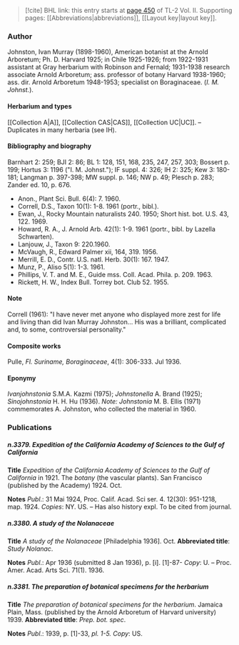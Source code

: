 > [!cite] BHL link: this entry starts at [page 450](https://www.biodiversitylibrary.org/item/103253#page/476/mode/1up) of TL-2 Vol. II.
> Supporting pages: [[Abbreviations|abbreviations]], [[Layout key|layout key]].

### Author

Johnston, Ivan Murray (1898-1960), American botanist at the Arnold Arboretum; Ph. D. Harvard 1925; in Chile 1925-1926; from 1922-1931 assistant at Gray herbarium with Robinson and Fernald; 1931-1938 research associate Arnold Arboretum; ass. professor of botany Harvard 1938-1960; ass. dir. Arnold Arboretum 1948-1953; specialist on Boraginaceae. (*I. M. Johnst.*).

#### Herbarium and types

[[Collection A|A]], [[Collection CAS|CAS]], [[Collection UC|UC]]. – Duplicates in many herbaria (see IH).

#### Bibliography and biography

Barnhart 2: 259; BJI 2: 86; BL 1: 128, 151, 168, 235, 247, 257, 303; Bossert p. 199; Hortus 3: 1196 ("I. M. Johnst."); IF suppl. 4: 326; IH 2: 325; Kew 3: 180-181; Langman p. 397-398; MW suppl. p. 146; NW p. 49; Plesch p. 283; Zander ed. 10, p. 676.
- Anon., Plant Sci. Bull. 6(4): 7. 1960.
- Correll, D.S., Taxon 10(1): 1-8. 1961 (portr., bibl.).
- Ewan, J., Rocky Mountain naturalists 240. 1950; Short hist. bot. U.S. 43, 122. 1969.
- Howard, R. A., J. Arnold Arb. 42(1): 1-9. 1961 (portr., bibl. by Lazella Schwarten).
- Lanjouw, J., Taxon 9: 220.1960.
- McVaugh, R., Edward Palmer xii, 164, 319. 1956.
- Merrill, E. D., Contr. U.S. natl. Herb. 30(1): 167. 1947.
- Munz, P., Aliso 5(1): 1-3. 1961.
- Phillips, V. T. and M. E., Guide mss. Coll. Acad. Phila. p. 209. 1963.
- Rickett, H. W., Index Bull. Torrey bot. Club 52. 1955.

#### Note

Correll (1961): "I have never met anyone who displayed more zest for life and living than did Ivan Murray Johnston... His was a brilliant, complicated and, to some, controversial personality."

#### Composite works

Pulle, *Fl. Suriname, Boraginaceae*, 4(1): 306-333. Jul 1936.

#### Eponymy

*Ivanjohnstonia* S.M.A. Kazmi (1975); *Johnstonella* A. Brand (1925); *Sinojohnstonia* H. H. Hu (1936). *Note: Johnstonia* M. B. Ellis (1971) commemorates A. Johnston, who collected the material in 1960.

### Publications

##### n.3379. Expedition of the California Academy of Sciences to the Gulf of California

**Title**
*Expedition of the California Academy of Sciences to the Gulf of California* in 1921. The *botany* (the vascular plants). San Francisco (published by the Academy) 1924. Oct.

**Notes**
*Publ*.: 31 Mai 1924, Proc. Calif. Acad. Sci ser. 4. 12(30): 951-1218, map. 1924. *Copies*: NY.
US. – Has also history expl. To be cited from journal.

##### n.3380. A study of the Nolanaceae

**Title**
*A study of the Nolanaceae* \[Philadelphia 1936\]. Oct.
**Abbreviated title**: *Study Nolanac*.

**Notes**
*Publ*.: Apr 1936 (submitted 8 Jan 1936), p. \[i\]. \[1\]-87- *Copy*: U. – Proc. Amer. Acad. Arts Sci. 71(1). 1936.

##### n.3381. The preparation of botanical specimens for the herbarium

**Title**
*The preparation of botanical specimens for the herbarium*. Jamaica Plain, Mass. (published by the Arnold Arboretum of Harvard university) 1939.
**Abbreviated title**: *Prep. bot. spec*.

**Notes**
*Publ*.: 1939, p. \[1\]-33, *pl. 1-5. Copy*: US.

